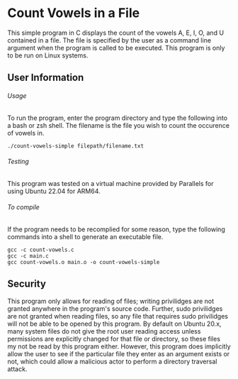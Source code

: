 # Count Vowels in a File

This simple program in C displays the count of the vowels A, E, I, O, and U contained in a file. The file is specified by the user as a command line argument when the program is called to be executed. This program is only to be run on Linux systems.

## User Information
###### Usage
To run the program, enter the program directory and type the following into a bash or zsh shell. The filename is the file you wish to count the occurence of vowels in.
```
./count-vowels-simple filepath/filename.txt
```

###### Testing
This program was tested on a virtual machine provided by Parallels for using Ubuntu 22.04 for ARM64.

###### To compile
If the program needs to be recomplied for some reason, type the following commands into a shell to generate an executable file.
```
gcc -c count-vowels.c
gcc -c main.c
gcc count-vowels.o main.o -o count-vowels-simple
```

## Security
This program only allows for reading of files; writing privilidges are not granted anywhere in the program's source code. Further, sudo privilidges are not granted when reading files, so any file that requires sudo privilidges will not be able to be opened by this program. By default on Ubuntu 20.x, many system files do not give the root user reading access unless permissions are explicitly changed for that file or directory, so these files my not be read by this program either.
However, this program does implicitly allow the user to see if the particular file they enter as an argument exists or not, which could allow a malicious actor to perform a directory traversal attack.
